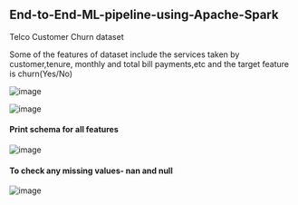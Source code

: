 ## End-to-End-ML-pipeline-using-Apache-Spark
Telco Customer Churn dataset

Some of the features of dataset include the services taken by customer,tenure, monthly and total bill payments,etc and the target feature is churn(Yes/No)

![image](https://user-images.githubusercontent.com/80466173/114122936-ed043580-990e-11eb-98c7-51ac17c79811.png)

![image](https://user-images.githubusercontent.com/80466173/114122973-fe4d4200-990e-11eb-8ce3-cd9640908de8.png)

#### Print schema for all features
![image](https://user-images.githubusercontent.com/80466173/114123328-b5e25400-990f-11eb-958e-9b318029bad8.png)

#### To check any missing values- nan and null
![image](https://user-images.githubusercontent.com/80466173/114124028-1f169700-9911-11eb-8b7c-3ab72fcc4cbc.png)


